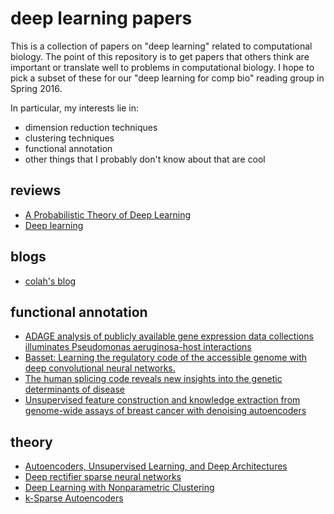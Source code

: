 # deep learning papers

This is a collection of papers on "deep learning" related to computational biology.
The point of this repository is to get papers that others think are important or translate well to problems in computational biology.
I hope to pick a subset of these for our "deep learning for comp bio" reading group in Spring 2016.

In particular, my interests lie in:

- dimension reduction techniques
- clustering techniques
- functional annotation
- other things that I probably don't know about that are cool

## reviews

- [A Probabilistic Theory of Deep Learning](http://arxiv.org/abs/1504.00641)
- [Deep learning](http://www.nature.com/nature/journal/v521/n7553/full/nature14539.html)

## blogs

- [colah's blog](http://colah.github.io/)

## functional annotation

- [ADAGE analysis of publicly available gene expression data collections illuminates Pseudomonas aeruginosa-host interactions](http://biorxiv.org/content/early/2015/11/05/030650)
- [Basset: Learning the regulatory code of the accessible genome with deep convolutional neural networks.](http://biorxiv.org/content/early/2015/10/05/028399)
- [The human splicing code reveals new insights into the genetic determinants of disease](http://www.sciencemag.org/content/347/6218/1254806.long)
- [Unsupervised feature construction and knowledge extraction from genome-wide assays of breast cancer with denoising autoencoders](http://www.worldscientific.com/doi/abs/10.1142/9789814644730_0014)

## theory

- [Autoencoders, Unsupervised Learning, and Deep Architectures](http://jmlr.csail.mit.edu/proceedings/papers/v27/baldi12a/baldi12a.pdf)
- [Deep rectifier sparse neural networks](http://jmlr.org/proceedings/papers/v15/glorot11a/glorot11a.pdf)
- [Deep Learning with Nonparametric Clustering](http://arxiv.org/abs/1501.03084)
- [k-Sparse Autoencoders](http://arxiv.org/pdf/1312.5663v2.pdf)
